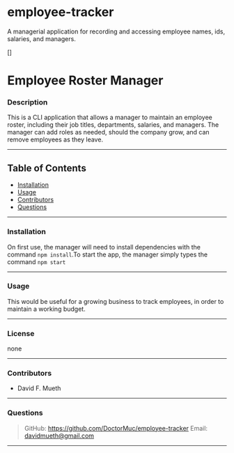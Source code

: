 # employee-tracker
A managerial application for recording and accessing employee names, ids, salaries, and managers.

  []
  # Employee Roster Manager

  
  ### Description
  This is a CLI application that allows a manager to maintain an employee roster, including their job titles, departments, salaries, and managers. The manager can add roles as needed, should the company grow, and can remove employees as they leave.

  ---
  ## Table of Contents
  * [Installation](#installation)
  * [Usage](#usage)
  * [Contributors](#contributors)
  * [Questions](#questions)

  ---
  ### Installation
  On first use, the manager will need to install dependencies with the command ``` npm install ```.To start the app, the manager simply types the command ``` npm start ```

  ---
  ### Usage
  This would be useful for a growing business to track employees, in order to maintain a working budget.

  
  ---
  ### License
  none
    
  ---
  ### Contributors
  * David F. Mueth

  ---
  ### Questions
  > GitHub: https://github.com/DoctorMuc/employee-tracker
  > Email: davidmueth@gmail.com

  ---
  

  
  